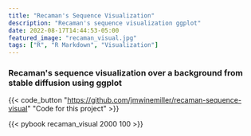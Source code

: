 ```yaml
---
title: "Recaman's Sequence Visualization"
description: "Recaman's sequence visualization ggplot"
date: 2022-08-17T14:44:53-05:00
featured_image: "recaman_visual.jpg"
tags: ["R", "R Markdown", "Visualization"]
---
```


### Recaman's sequence visualization over a background from stable diffusion using ggplot

<!--more-->

{{< code_button
    "https://github.com/jmwinemiller/recaman-sequence-visual"
    "Code for this project" >}}

{{< pybook recaman_visual 2000 100 >}}